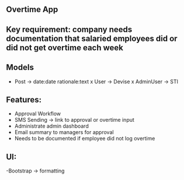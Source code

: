 ## Overtime App

## Key requirement: company needs documentation that salaried employees did or did not get overtime each week

## Models

- Post -> date:date rationale:text
x User -> Devise
x AdminUser -> STI

## Features:

- Approval Workflow
- SMS Sending -> link to approval or overtime input
- Administrate admin dashboard
- Email summary to managers for approval
- Needs to be documented if employee did not log overtime

## UI:
-Bootstrap -> formatting
